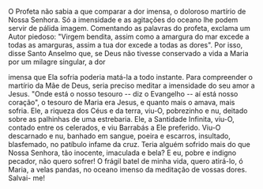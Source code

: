 
O Profeta não sabia a que comparar a dor imensa, o doloroso martírio de Nossa Senhora. Só a imensidade e as agitações do oceano lhe podem servir de pálida imagem. Comentando as palavras do profeta, exclama um Autor piedoso: "Virgem bendita, assim como a amargura do mar excede a todas as amarguras, assim a tua dor excede a todas as dores". Por isso, disse Santo Anselmo que, se Deus não tivesse conservado a vida a Maria por um milagre singular, a dor

imensa que Ela sofria poderia matá-la a todo instante. Para compreender o martírio da Mãe de Deus, seria preciso meditar a imensidade do seu amor a Jesus. "Onde está o nosso tesouro -- diz o Evangelho -- aí está nosso coração", o tesouro de Maria era Jesus, e quanto mais o amava, mais sofria. Ele, a riqueza dos Céus e da terra, viu-O, pobrezinho e nu, deitado sobre as palhinhas de uma estrebaria. Ele, a Santidade Infinita, viu-O, contado entre os celerados, e viu Barrabás a Ele preferido. Viu-O descarnado e nu, banhado em sangue, poeira e escarros, insultado, blasfemado, no patíbulo infame da cruz. Teria alguém sofrido mais do que Nossa Senhora, tão inocente, imaculada e bela? E eu, pobre e indigno pecador, não quero sofrer! O frágil batel de minha vida, quero atirá-lo, ó Maria, a velas pandas, no oceano imenso da meditação de vossas dores. Salvai- me!


